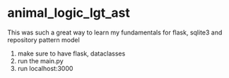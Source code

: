 # animal_logic_lgt_ast

This was such a great way to learn my fundamentals for flask, sqlite3 and repository pattern model

1. make sure to have flask, dataclasses
2. run the main.py
3. run localhost:3000

